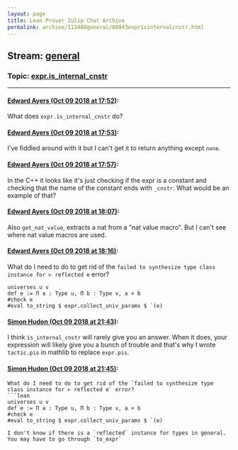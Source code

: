 ```yaml
---
layout: page
title: Lean Prover Zulip Chat Archive 
permalink: archive/113488general/88943exprisinternalcnstr.html
---
```


## Stream: [general](index.html)
### Topic: [expr.is_internal_cnstr](88943exprisinternalcnstr.html)

---

#### [Edward Ayers (Oct 09 2018 at 17:52)](https://leanprover.zulipchat.com/#narrow/stream/113488-general/topic/expr.is_internal_cnstr/near/135479383):
What does `expr.is_internal_cnstr` do?

#### [Edward Ayers (Oct 09 2018 at 17:53)](https://leanprover.zulipchat.com/#narrow/stream/113488-general/topic/expr.is_internal_cnstr/near/135479414):
I've fiddled around with it but I can't get it to return anything except `none`.

#### [Edward Ayers (Oct 09 2018 at 17:57)](https://leanprover.zulipchat.com/#narrow/stream/113488-general/topic/expr.is_internal_cnstr/near/135479658):
In the C++ it looks like it's just checking if the expr is a constant and checking that the name of the constant ends with `_cnstr`. What would be an example of that?

#### [Edward Ayers (Oct 09 2018 at 18:07)](https://leanprover.zulipchat.com/#narrow/stream/113488-general/topic/expr.is_internal_cnstr/near/135480278):
Also `get_nat_value`, extracts a nat from a "nat value macro". But I can't see where nat value macros are used.

#### [Edward Ayers (Oct 09 2018 at 18:16)](https://leanprover.zulipchat.com/#narrow/stream/113488-general/topic/expr.is_internal_cnstr/near/135480811):
What do I need to do to get rid of the `failed to synthesize type class instance for ⊢ reflected e` error?
```lean
universes u v
def e := Π a : Type u, Π b : Type v, a × b
#check e
#eval to_string $ expr.collect_univ_params $ `(e)
```

#### [Simon Hudon (Oct 09 2018 at 21:43)](https://leanprover.zulipchat.com/#narrow/stream/113488-general/topic/expr.is_internal_cnstr/near/135493468):
I think `is_internal_cnstr` will rarely give you an answer. When it does, your expression will likely give you a bunch of trouble and that's why I wrote `tactic.pis` in mathlib to replace `expr.pis`.

#### [Simon Hudon (Oct 09 2018 at 21:45)](https://leanprover.zulipchat.com/#narrow/stream/113488-general/topic/expr.is_internal_cnstr/near/135493562):
```quote
What do I need to do to get rid of the `failed to synthesize type class instance for ⊢ reflected e` error?
```lean
universes u v
def e := Π a : Type u, Π b : Type v, a × b
#check e
#eval to_string $ expr.collect_univ_params $ `(e)
```
```
I don't know if there is a `reflected` instance for types in general. You may have to go through `to_expr`

